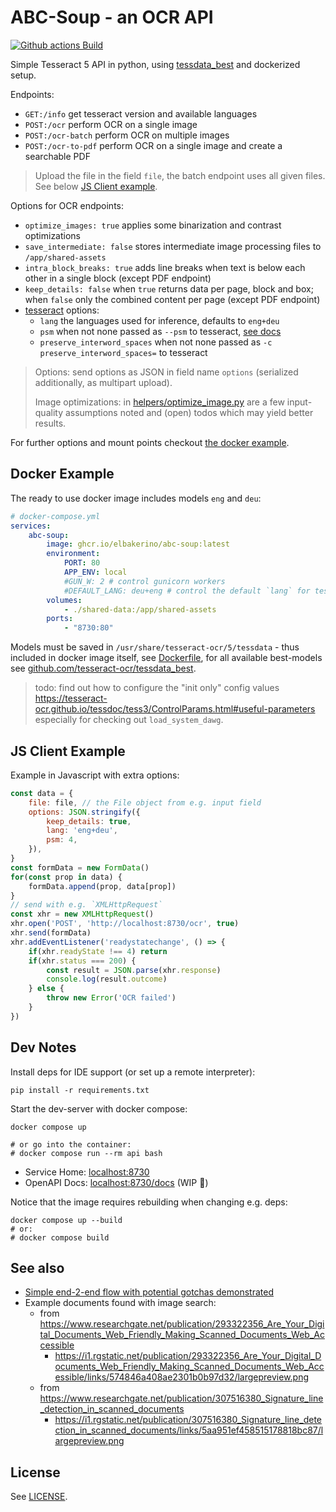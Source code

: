 # ABC-Soup - an OCR API

[![Github actions Build](https://github.com/elbakerino/abc-soup/actions/workflows/blank.yml/badge.svg)](https://github.com/elbakerino/abc-soup/actions)

Simple Tesseract 5 API in python, using [tessdata_best](https://github.com/tesseract-ocr/tessdata_best/) and dockerized setup.

Endpoints:

- `GET:/info` get tesseract version and available languages
- `POST:/ocr` perform OCR on a single image
- `POST:/ocr-batch` perform OCR on multiple images
- `POST:/ocr-to-pdf` perform OCR on a single image and create a searchable PDF

> Upload the file in the field `file`, the batch endpoint uses all given files. See below [JS Client example](#js-client-example).

Options for OCR endpoints:

- `optimize_images: true` applies some binarization and contrast optimizations
- `save_intermediate: false` stores intermediate image processing files to `/app/shared-assets`
- `intra_block_breaks: true` adds line breaks when text is below each other in a single block (except PDF endpoint)
- `keep_details: false` when `true` returns data per page, block and box; when `false` only the combined content per page (except PDF endpoint)
- [tesseract](https://tesseract-ocr.github.io/tessdoc) options:
    - `lang` the languages used for inference, defaults to `eng+deu`
    - `psm` when not none passed as `--psm` to tesseract, [see docs](https://tesseract-ocr.github.io/tessdoc/ImproveQuality.html#page-segmentation-method)
    - `preserve_interword_spaces` when not none passed as `-c preserve_interword_spaces=` to tesseract

> Options: send options as JSON in field name `options` (serialized additionally, as multipart upload).
>
> Image optimizations: in [helpers/optimize_image.py](./src/helpers/optimize_image.py) are a few input-quality assumptions noted and (open) todos which may yield better results.

For further options and mount points checkout [the docker example](#docker-example).

## Docker Example

The ready to use docker image includes models `eng` and `deu`:

```yaml
# docker-compose.yml
services:
    abc-soup:
        image: ghcr.io/elbakerino/abc-soup:latest
        environment:
            PORT: 80
            APP_ENV: local
            #GUN_W: 2 # control gunicorn workers
            #DEFAULT_LANG: deu+eng # control the default `lang` for tesseract
        volumes:
            - ./shared-data:/app/shared-assets
        ports:
            - "8730:80"
```

Models must be saved in `/usr/share/tesseract-ocr/5/tessdata` - thus included in docker image itself, see [Dockerfile](./Dockerfile), for all available best-models see [github.com/tesseract-ocr/tessdata_best](https://github.com/tesseract-ocr/tessdata_best).

> todo: find out how to configure the "init only" config values https://tesseract-ocr.github.io/tessdoc/tess3/ControlParams.html#useful-parameters especially for checking out `load_system_dawg`.

## JS Client Example

Example in Javascript with extra options:

```js
const data = {
    file: file, // the File object from e.g. input field
    options: JSON.stringify({
        keep_details: true,
        lang: 'eng+deu',
        psm: 4,
    }),
}
const formData = new FormData()
for(const prop in data) {
    formData.append(prop, data[prop])
}
// send with e.g. `XMLHttpRequest`
const xhr = new XMLHttpRequest()
xhr.open('POST', 'http://localhost:8730/ocr', true)
xhr.send(formData)
xhr.addEventListener('readystatechange', () => {
    if(xhr.readyState !== 4) return
    if(xhr.status === 200) {
        const result = JSON.parse(xhr.response)
        console.log(result.outcome)
    } else {
        throw new Error('OCR failed')
    }
})
```

## Dev Notes

Install deps for IDE support (or set up a remote interpreter):

```shell
pip install -r requirements.txt
```

Start the dev-server with docker compose:

```shell
docker compose up

# or go into the container:
# docker compose run --rm api bash
```

- Service Home: [localhost:8730](http://localhost:8730)
- OpenAPI Docs: [localhost:8730/docs](http://localhost:8730/docs) (WIP 🚧)

Notice that the image requires rebuilding when changing e.g. deps:

```shell
docker compose up --build
# or:
# docker compose build
```

## See also

- [Simple end-2-end flow with potential gotchas demonstrated](https://nanonets.com/blog/ocr-with-tesseract/)
- Example documents found with image search:
    - from https://www.researchgate.net/publication/293322356_Are_Your_Digital_Documents_Web_Friendly_Making_Scanned_Documents_Web_Accessible
        - https://i1.rgstatic.net/publication/293322356_Are_Your_Digital_Documents_Web_Friendly_Making_Scanned_Documents_Web_Accessible/links/574846a408ae2301b0b97d32/largepreview.png
    - from https://www.researchgate.net/publication/307516380_Signature_line_detection_in_scanned_documents
        - https://i1.rgstatic.net/publication/307516380_Signature_line_detection_in_scanned_documents/links/5aa951ef458515178818bc87/largepreview.png

## License

See [LICENSE](LICENSE).
